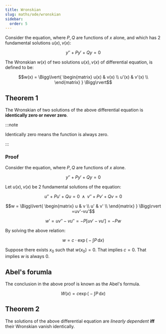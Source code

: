 ```yaml
---
title: Wronskian
slug: maths/ode/wronskian
sidebar:
  order: 5
---
```


Consider the equation, where $P,Q$ are functions of $x$ alone, and which has $2$
fundamental solutions $u(x),v(x)$:

```math
y''+Py'+Qy=0
```

The Wronskian $w(x)$ of two solutions $u(x),v(x)$ of differential equation, is
defined to be:

```math
w(x)
= \Bigg\lvert{
\begin{matrix}
    u(x) & v(x) \\
	u'(x) & v'(x) \\
\end{matrix}
}
\Bigg\rvert
```

## Theorem 1

The Wronskian of two solutions of the above differential equation is
**identically zero or never zero**.

:::note

Identically zero means the function is always zero.

:::

### Proof

Consider the equation, where $P,Q$ are functions of $x$ alone.

```math
y''+Py'+Qy=0
```

Let $u(x),v(x)$ be $2$ fundamental solutions of the equation:

```math
u''+Pu'+Qu=0
\;\;\land\;\;
v''+Pv'+Qv=0
```

```math
w
= \Bigg\lvert{
\begin{matrix}
    u & v \\
	u' & v' \\
\end{matrix}
}
\Bigg\rvert
=uv'-vu'
```

```math
w'=uv''-vu''=-P[uv'-vu']=-Pw
```

By solving the above relation:

```math
w=c\cdot\exp{\bigg(-\int{P}\,\text{d}x\bigg)}
```

Suppose there exists $x_0$ such that $w(x_0)=0$. That implies $c=0$. That
implies $w$ is always $0$.

## Abel's forumla

The conclusion in the above proof is known as the Abel's formula.

```math
W(x)=c\exp{\bigg(-\int{P}\,\text{d}x\bigg)}
```

## Theorem 2

The solutions of the above differential equation are _linearly dependent_
**iff** their Wronskian vanish identically.
